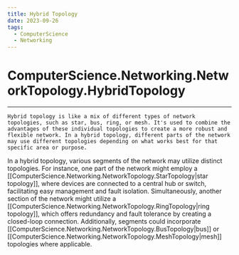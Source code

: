 ```yaml
---
title: Hybrid Topology
date: 2023-09-26
tags:
  - ComputerScience
  - Networking
---
```


# ComputerScience.Networking.NetworkTopology.HybridTopology

---

```
Hybrid topology is like a mix of different types of network topologies, such as star, bus, ring, or mesh. It's used to combine the advantages of these individual topologies to create a more robust and flexible network. In a hybrid topology, different parts of the network may use different topologies depending on what works best for that specific area or purpose.
```

In a hybrid topology, various segments of the network may utilize distinct topologies. For instance, one part of the network might employ a [[ComputerScience.Networking.NetworkTopology.StarTopology|star topology]], where devices are connected to a central hub or switch, facilitating easy management and fault isolation. Simultaneously, another section of the network might utilize a [[ComputerScience.Networking.NetworkTopology.RingTopology|ring topology]], which offers redundancy and fault tolerance by creating a closed-loop connection. Additionally, segments could incorporate [[ComputerScience.Networking.NetworkTopology.BusTopology|bus]] or [[ComputerScience.Networking.NetworkTopology.MeshTopology|mesh]] topologies where applicable.

